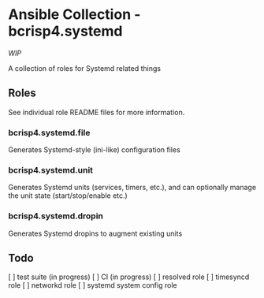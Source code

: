 # Ansible Collection - bcrisp4.systemd

*WIP*

A collection of roles for Systemd related things

## Roles

See individual role README files for more information.

### bcrisp4.systemd.file

Generates Systemd-style (ini-like) configuration files

### bcrisp4.systemd.unit

Generates Systemd units (services, timers, etc.), and can optionally manage the unit state (start/stop/enable etc.)

### bcrisp4.systemd.dropin

Generates Systemd dropins to augment existing units

## Todo
[ ] test suite (in progress)
[ ] CI (in progress)
[ ] resolved role
[ ] timesyncd role
[ ] networkd role
[ ] systemd system config role
